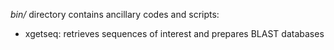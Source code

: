 *bin/* directory contains ancillary codes and scripts:
- xgetseq: retrieves sequences of interest and prepares BLAST databases
